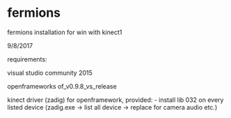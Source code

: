 # fermions

fermions installation for win with kinect1

9/8/2017


requirements:

visual studio community 2015

openframeworks of_v0.9.8_vs_release

kinect driver (zadig) for openframework, provided: 
    - install lib 032 on every listed device (zadig.exe -> list all device -> replace for camera audio etc.)
    




